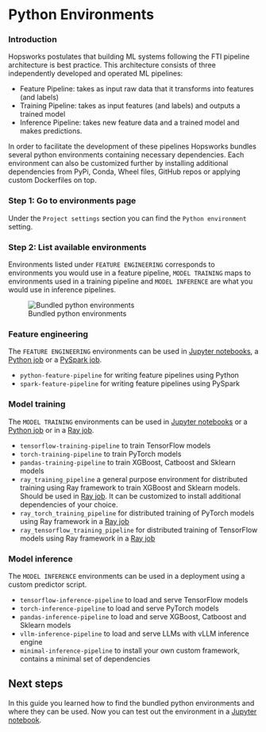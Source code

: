 # Python Environments

### Introduction

Hopsworks postulates that building ML systems following the FTI pipeline architecture is best practice. This architecture consists of three independently developed and operated ML pipelines:

- Feature Pipeline: takes as input raw data that it transforms into features (and labels)
- Training Pipeline: takes as input features (and labels) and outputs a trained model
- Inference Pipeline: takes new feature data and a trained model and makes predictions.

In order to facilitate the development of these pipelines Hopsworks bundles several python environments containing necessary dependencies. 
Each environment can also be customized further by installing additional dependencies from PyPi, Conda, Wheel files, GitHub repos or applying custom Dockerfiles on top.

### Step 1: Go to environments page

Under the `Project settings` section you can find the `Python environment` setting.

### Step 2: List available environments

Environments listed under `FEATURE ENGINEERING` corresponds to environments you would use in a feature pipeline, `MODEL TRAINING` maps to environments used in a training pipeline and `MODEL INFERENCE` are what you would use in inference pipelines. 

<p align="center">
  <figure>
    <img src="../../../../assets/images/guides/python/environment_overview.png" alt="Bundled python environments">
    <figcaption>Bundled python environments</figcaption>
  </figure>
</p>

### Feature engineering

The `FEATURE ENGINEERING` environments can be used in [Jupyter notebooks](../jupyter/python_notebook.md), a [Python job](../jobs/python_job.md) or a [PySpark job](../jobs/pyspark_job.md).

* `python-feature-pipeline` for writing feature pipelines using Python
* `spark-feature-pipeline` for writing feature pipelines using PySpark

### Model training

The `MODEL TRAINING` environments can be used in [Jupyter notebooks](../jupyter/python_notebook.md) or a [Python job](../jobs/python_job.md) or in a [Ray job](../jobs/ray_job.md). 

* `tensorflow-training-pipeline` to train TensorFlow models
* `torch-training-pipeline` to train PyTorch models
* `pandas-training-pipeline` to train XGBoost, Catboost and Sklearn models
* `ray_training_pipeline` a general purpose environment for distributed training using Ray framework to train 
  XGBoost and Sklearn models. Should be used in [Ray job](../jobs/ray_job.md). It can be customized to install 
  additional dependencies of your choice.
* `ray_torch_training_pipeline` for distributed training of PyTorch models using Ray framework in a [Ray job](../jobs/ray_job.md)
* `ray_tensorflow_training_pipeline` for distributed training of TensorFlow models using Ray framework in a [Ray job](../jobs/ray_job.md)

### Model inference

The `MODEL INFERENCE` environments can be used in a deployment using a custom predictor script.

* `tensorflow-inference-pipeline` to load and serve TensorFlow models
* `torch-inference-pipeline` to load and serve PyTorch models
* `pandas-inference-pipeline` to load and serve XGBoost, Catboost and Sklearn models
* `vllm-inference-pipeline` to load and serve LLMs with vLLM inference engine
* `minimal-inference-pipeline` to install your own custom framework, contains a minimal set of dependencies

## Next steps

In this guide you learned how to find the bundled python environments and where they can be used. Now you can test out the environment in a [Jupyter notebook](../jupyter/python_notebook.md).
